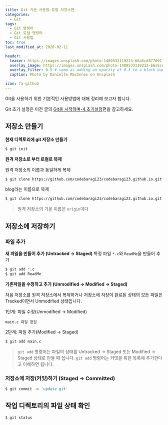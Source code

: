 ```yaml
---
title: Git 기본 사용법-로컬 저장소편
categories: 
  - Git
tags: 
  - Git 명령어
  - Git 로컬 명령어
  - Git 사용법
toc: true
last_modified_at: 2020-02-11

header:
  teaser: https://images.unsplash.com/photo-1489533119213-66a5cd877091?ixlib=rb-1.2.1&ixid=eyJhcHBfaWQiOjEyMDd9&auto=format&fit=crop&w=256&q=40
  overlay_image: https://images.unsplash.com/photo-1489533119213-66a5cd877091?ixlib=rb-1.2.1&ixid=eyJhcHBfaWQiOjEyMDd9&auto=format&fit=crop&w=1024&q=80
  overlay_filter: 0.5 # same as adding an opacity of 0.5 to a black background
  caption: Photo by Danielle MacInnes on Unsplash

icon: fa-github
---
```



Git을 사용하기 위한 기본적인 사용방법에 대해 정리해 보고자 합니다.

Git 초기 설정은 이전 글의 [Git을 시작하며-4.초기설정](/git/Start-Git/#4-초기-설정)편을 참고하세요.


## 저장소 만들기

**현재 디렉토리에 git 저장소 만들기**

```bash
$ git init
```

**원격 저장소로 부터 로컬로 복제**

원격 저장소의 이름과 동일하게 복제

```bash
$ git clone https://github.com/codebaragi23/codebaragi23.github.io.git
```

blog라는 이름으로 복제

```bash
$ git clone https://github.com/codebaragi23/codebaragi23.github.io.git blog
```

> 원격 저장소의 기본 이름은 `origin`이다

## 저장소에 저장하기

### 파일 추가

**새 파일을 만들어 추가 (Untracked -> Staged)**
특정 파일 `*.c`와 `ReadMe`을 만들어 추가

```bash
$ git add *.c
$ git add ReadMe
```

**기존파일을 수정하고 추가 (Unmodified -> Modified -> Staged)**

처음 저장소를 원격 저장소에서 복제하거나 저장소에 저장이 완료된 상태의 모든 파일은 Tracked이면서 Unmodified 상태입니다.

1단계: 파일 수정(Unmodified -> Modified)

```
main.c 파일 편집
```

2단계: 파일 추가(Modified -> Staged)

```bash
$ git add main.c
```


> `git add` 명령어는 파일의 상태를 Untracked -> Staged 또는 Modified -> Staged 상태로 만들 때 씁니다.
> `git add` 명령어는 커밋을 위한 목록에 추가한다고 이해하면 됩니다.

### 저장소에 저장(커밋)하기 (Staged -> Committed)

```bash
$ git commit -m 'update git'
```

## 작업 디렉토리의 파일 상태 확인

```bash
$ git status
```

